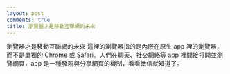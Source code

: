 ```yaml
---
layout: post
comments: true
title: 瀏覽器才是移動互聯網的未來
---
```

瀏覽器才是移動互聯網的未來
這裡的瀏覽器指的是內嵌在原生 app 裡的瀏覽器，而不是單獨的 Chrome 或 Safari。人們在聊天、社交網絡等 app 裡間接打開並瀏覽網頁，app 是一種發現與分享網頁的機制，看看微信就知道了。
